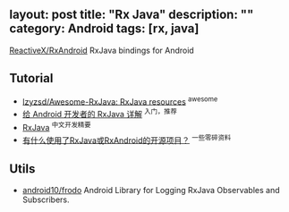 layout: post
title: "Rx Java"
description: ""
category: Android
tags: [rx, java]
---

[ReactiveX/RxAndroid](https://github.com/ReactiveX/RxAndroid) RxJava bindings for Android

## Tutorial

- [lzyzsd/Awesome-RxJava: RxJava resources](https://github.com/lzyzsd/Awesome-RxJava) <sup>awesome</sup>
- [给 Android 开发者的 RxJava 详解](http://gank.io/post/560e15be2dca930e00da1083) <sup>入门，推荐</sup>
- [RxJava](http://www.devtf.cn/?s=RxJava) <sup>中文开发精要</sup>
- [有什么使用了RxJava或RxAndroid的开源项目？](http://www.zhihu.com/question/35511144) <sup>一些零碎资料</sup>

## Utils

- [android10/frodo](https://github.com/android10/frodo) Android Library for Logging RxJava Observables and Subscribers.
